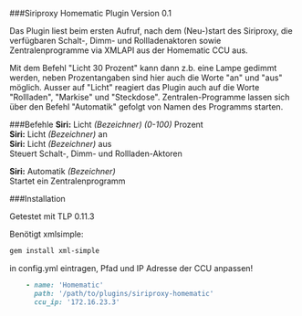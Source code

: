 ###Siriproxy Homematic Plugin Version 0.1

Das Plugin liest beim ersten Aufruf, nach dem (Neu-)start des Siriproxy, die verfügbaren
Schalt-, Dimm- und Rollladenaktoren sowie Zentralenprogramme via XMLAPI aus der 
Homematic CCU aus. 

Mit dem Befehl "Licht <homematic-kanal-name> 30 Prozent" kann dann z.b. eine Lampe gedimmt werden,
neben Prozentangaben sind hier auch die Worte "an" und "aus" möglich. Ausser auf "Licht" reagiert
das Plugin auch auf die Worte "Rollladen", "Markise" und "Steckdose".
Zentralen-Programme lassen sich über den Befehl "Automatik" gefolgt von Namen des Programms starten.

###Befehle
**Siri:** Licht *(Bezeichner)* *(0-100)* Prozent     
**Siri:** Licht *(Bezeichner)* an     
**Siri:** Licht *(Bezeichner)* aus     
Steuert Schalt-, Dimm- und Rollladen-Aktoren     

**Siri:** Automatik *(Bezeichner)*    
Startet ein Zentralenprogramm


###Installation

Getestet mit TLP 0.11.3

Benötigt xmlsimple:
```bash
gem install xml-simple
```

in config.yml eintragen, Pfad und IP Adresse der CCU anpassen!

```ruby
    - name: 'Homematic'
      path: '/path/to/plugins/siriproxy-homematic'
      ccu_ip: '172.16.23.3'
```

